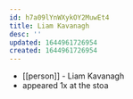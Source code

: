 ```yaml
---
id: h7a09lYnWXykOY2MuwEt4
title: Liam Kavanagh
desc: ''
updated: 1644961726954
created: 1644961726954
---
```



- [[person]] - Liam Kavanagh
- appeared 1x at the stoa
